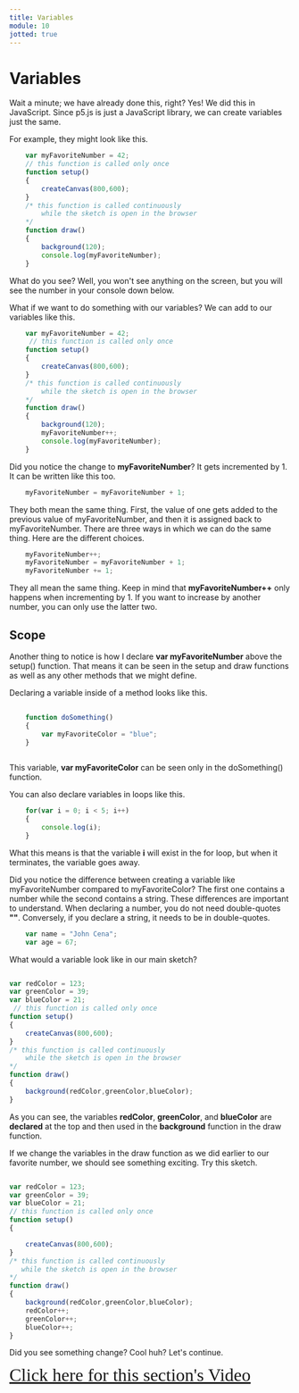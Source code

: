 ```yaml
---
title: Variables
module: 10
jotted: true
---
```


# Variables

Wait a minute; we have already done this, right?  Yes! We did this in JavaScript.  Since p5.js is just a JavaScript library, we can create variables just the same.

For example, they might look like this.

```js
    var myFavoriteNumber = 42;
    // this function is called only once
    function setup()
    {
        createCanvas(800,600);
    }
    /* this function is called continuously
        while the sketch is open in the browser
    */
    function draw()
    {
        background(120);
        console.log(myFavoriteNumber);
    }
```

What do you see?  Well, you won't see anything on the screen, but you will see the number in your console down below.

What if we want to do something with our variables?  We can add to our variables like this.

```js
    var myFavoriteNumber = 42;
     // this function is called only once
    function setup()
    {
        createCanvas(800,600);
    }
    /* this function is called continuously
        while the sketch is open in the browser
    */
    function draw()
    {
        background(120);
        myFavoriteNumber++;
        console.log(myFavoriteNumber);
    }
```

Did you notice the change to **myFavoriteNumber**?  It gets incremented by 1.  It can be written like this too.

```js
    myFavoriteNumber = myFavoriteNumber + 1;
```

They both mean the same thing. First, the value of one gets added to the previous value of myFavoriteNumber, and then it is assigned back to myFavoriteNumber.  There are three ways in which we can do the same thing. Here are the different choices.

```js
    myFavoriteNumber++;
    myFavoriteNumber = myFavoriteNumber + 1;
    myFavoriteNumber += 1;
```

They all mean the same thing.  Keep in mind that **myFavoriteNumber++** only happens when incrementing by 1.  If you want to increase by another number, you can only use the latter two.

## Scope
Another thing to notice is how I declare **var myFavoriteNumber** above the setup() function.  That means it can be seen in the setup and draw functions as well as any other methods that we might define.

Declaring a variable inside of a method looks like this.

```js
    
    function doSomething()
    {
        var myFavoriteColor = "blue";
    }
    
```

This variable, **var myFavoriteColor** can be seen only in the doSomething() function.

You can also declare variables in loops like this.

```js
    for(var i = 0; i < 5; i++)
    {
        console.log(i);
    }
```

What this means is that the variable **i** will exist in the for loop, but when it terminates, the variable goes away.

Did you notice the difference between creating a variable like myFavoriteNumber compared to myFavoriteColor?  The first one contains a number while the second contains a string.  These differences are important to understand.  When declaring a number, you do not need double-quotes **""**. Conversely, if you declare a string, it needs to be in double-quotes.

```js
    var name = "John Cena";
    var age = 67;
```

What would a variable look like in our main sketch?

```js

var redColor = 123;
var greenColor = 39;
var blueColor = 21;
 // this function is called only once
function setup()
{
    createCanvas(800,600);
}
/* this function is called continuously
    while the sketch is open in the browser
*/
function draw()
{
    background(redColor,greenColor,blueColor);
}
```

As you can see, the variables **redColor**, **greenColor**, and **blueColor** are **declared** at the top and then used in the **background** function in the draw function.  

If we change the variables in the draw function as we did earlier to our favorite number, we should see something exciting.  Try this sketch.

```js

var redColor = 123;
var greenColor = 39;
var blueColor = 21;
// this function is called only once
function setup()
{

    createCanvas(800,600);
}
/* this function is called continuously
   while the sketch is open in the browser
*/
function draw()
{
    background(redColor,greenColor,blueColor);
    redColor++;
    greenColor++;
    blueColor++;
}
```

Did you see something change?  Cool huh?  Let's continue.

<a href="https://umontana.zoom.us/recording/share/PZlDzWSN5QEWJeGrbYz1XnZTPBFOlfmqgQ-wc2bN3XSwIumekTziMw" target="_new" style="font-family:Ariel; font-size:32px;">Click here for this section's Video</a>
